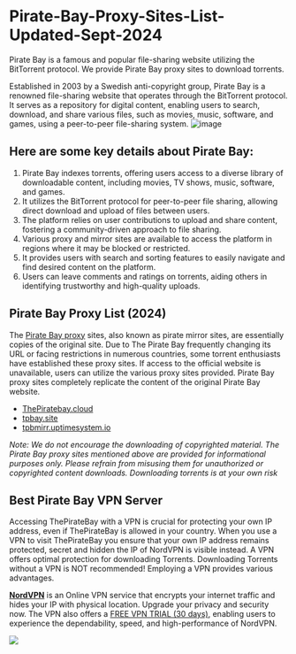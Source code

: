 # Pirate-Bay-Proxy-Sites-List-Updated-Sept-2024
Pirate Bay is a famous and popular file-sharing website utilizing the BitTorrent protocol. We provide Pirate Bay proxy sites to download torrents.

Established in 2003 by a Swedish anti-copyright group, Pirate Bay is a renowned file-sharing website that operates through the BitTorrent protocol. It serves as a repository for digital content, enabling users to search, download, and share various files, such as movies, music, software, and games, using a peer-to-peer file-sharing system.
![image](https://www.vpnnederland.nl/wp-content/uploads/2024/07/Banner-the-pirate-bay-762x429-1.jpg)


## Here are some key details about Pirate Bay:

1. Pirate Bay indexes torrents, offering users access to a diverse library of downloadable content, including movies, TV shows, music, software, and games.
2. It utilizes the BitTorrent protocol for peer-to-peer file sharing, allowing direct download and upload of files between users.
3. The platform relies on user contributions to upload and share content, fostering a community-driven approach to file sharing.
4. Various proxy and mirror sites are available to access the platform in regions where it may be blocked or restricted.
5. It provides users with search and sorting features to easily navigate and find desired content on the platform.
6. Users can leave comments and ratings on torrents, aiding others in identifying trustworthy and high-quality uploads.

## Pirate Bay Proxy List (2024)

The [Pirate Bay proxy](https://tpbay.site) sites, also known as pirate mirror sites, are essentially copies of the original site. Due to The Pirate Bay frequently changing its URL or facing restrictions in numerous countries, some torrent enthusiasts have established these proxy sites. If access to the official website is unavailable, users can utilize the various proxy sites provided. Pirate Bay proxy sites completely replicate the content of the original Pirate Bay website.

- [ThePiratebay.cloud](https://thepiratebay.cloud)
- [tpbay.site](https://tpbay.site)
- [tpbmirr.uptimesystem.io](https://tpbmirr.uptimesystem.io/)

*Note: We do not encourage the downloading of copyrighted material. The Pirate Bay proxy sites mentioned above are provided for informational purposes only. Please refrain from misusing them for unauthorized or copyrighted content downloads. Downloading torrents is at your own risk*

## Best Pirate Bay VPN Server

Accessing ThePirateBay with a VPN is crucial for protecting your own IP address, even if ThePirateBay is allowed in your country. When you use a VPN to visit ThePirateBay you ensure that your own IP address remains protected, secret and hidden the IP of NordVPN is visible instead. A VPN offers optimal protection for downloading Torrents. Downloading Torrents without a VPN is NOT recommended! Employing a VPN provides various advantages. 

[**NordVPN**](https://tempinbox.xyz/redirect.php) is an Online VPN service that encrypts your internet traffic and hides your IP with physical location. Upgrade your privacy and security now. The VPN also offers a [FREE VPN TRIAL (30 days)](https://tempinbox.xyz/redirect.php), enabling users to experience the dependability, speed, and high-performance of NordVPN.


[![](https://pixelprivacy.com/wp-content/uploads/2019/11/Best-VPN-for-The-Pirate-Bay.jpg)](https://tempinbox.xyz/redirect.php)
